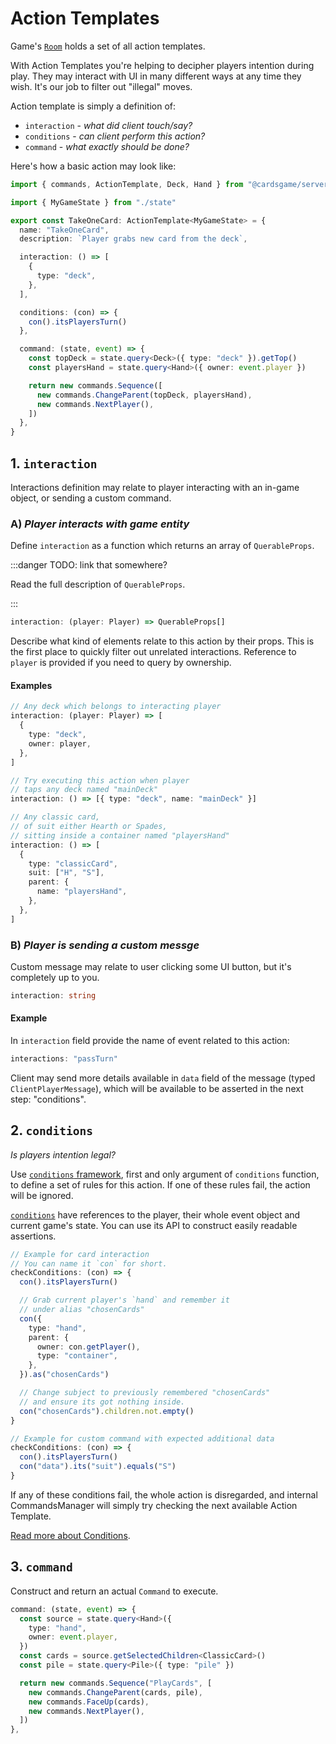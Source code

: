 # Action Templates

Game's [`Room`](./room) holds a set of all action templates.

With Action Templates you're helping to decipher players intention during play. They may interact with UI in many different ways at any time they wish. It's our job to filter out "illegal" moves.

Action template is simply a definition of:

- `interaction` - _what did client touch/say?_
- `conditions` - _can client perform this action?_
- `command` - _what exactly should be done?_

Here's how a basic action may look like:

```ts title="./actions/takeOneCard.ts"
import { commands, ActionTemplate, Deck, Hand } from "@cardsgame/server"

import { MyGameState } from "./state"

export const TakeOneCard: ActionTemplate<MyGameState> = {
  name: "TakeOneCard",
  description: `Player grabs new card from the deck`,

  interaction: () => [
    {
      type: "deck",
    },
  ],

  conditions: (con) => {
    con().itsPlayersTurn()
  },

  command: (state, event) => {
    const topDeck = state.query<Deck>({ type: "deck" }).getTop()
    const playersHand = state.query<Hand>({ owner: event.player })

    return new commands.Sequence([
      new commands.ChangeParent(topDeck, playersHand),
      new commands.NextPlayer(),
    ])
  },
}
```

## 1. `interaction`

Interactions definition may relate to player interacting with an in-game object, or sending a custom command.

### A) _Player interacts with game entity_

Define `interaction` as a function which returns an array of `QuerableProps`.

:::danger TODO: link that somewhere?

Read the full description of `QuerableProps`.

:::

```ts
interaction: (player: Player) => QuerableProps[]
```

Describe what kind of elements relate to this action by their props. This is the first place to quickly filter out unrelated interactions. Reference to `player` is provided if you need to query by ownership.

#### Examples

```ts
// Any deck which belongs to interacting player
interaction: (player: Player) => [
  {
    type: "deck",
    owner: player,
  },
]
```

```ts
// Try executing this action when player
// taps any deck named "mainDeck"
interaction: () => [{ type: "deck", name: "mainDeck" }]
```

```ts
// Any classic card,
// of suit either Hearth or Spades,
// sitting inside a container named "playersHand"
interaction: () => [
  {
    type: "classicCard",
    suit: ["H", "S"],
    parent: {
      name: "playersHand",
    },
  },
]
```

### B) _Player is sending a custom messge_

Custom message may relate to user clicking some UI button, but it's completely up to you.

```ts
interaction: string
```

#### Example

In `interaction` field provide the name of event related to this action:

```ts
interactions: "passTurn"
```

Client may send more details available in `data` field of the message (typed `ClientPlayerMessage`), which will be available to be asserted in the next step: "conditions".

## 2. `conditions`

_Is players intention legal?_

Use [`conditions` framework](./conditions.md), first and only argument of `conditions` function, to define a set of rules for this action. If one of these rules fail, the action will be ignored.

[`conditions`](./conditions.md) have references to the player, their whole event object and current game's state. You can use its API to construct easily readable assertions.

```ts
// Example for card interaction
// You can name it `con` for short.
checkConditions: (con) => {
  con().itsPlayersTurn()

  // Grab current player's `hand` and remember it
  // under alias "chosenCards"
  con({
    type: "hand",
    parent: {
      owner: con.getPlayer(),
      type: "container",
    },
  }).as("chosenCards")

  // Change subject to previously remembered "chosenCards"
  // and ensure its got nothing inside.
  con("chosenCards").children.not.empty()
}

// Example for custom command with expected additional data
checkConditions: (con) => {
  con().itsPlayersTurn()
  con("data").its("suit").equals("S")
}
```

If any of these conditions fail, the whole action is disregarded, and internal CommandsManager will simply try checking the next available Action Template.

[Read more about Conditions](./conditions.md).

## 3. `command`

Construct and return an actual `Command` to execute.

```ts
command: (state, event) => {
  const source = state.query<Hand>({
    type: "hand",
    owner: event.player,
  })
  const cards = source.getSelectedChildren<ClassicCard>()
  const pile = state.query<Pile>({ type: "pile" })

  return new commands.Sequence("PlayCards", [
    new commands.ChangeParent(cards, pile),
    new commands.FaceUp(cards),
    new commands.NextPlayer(),
  ])
},
```
